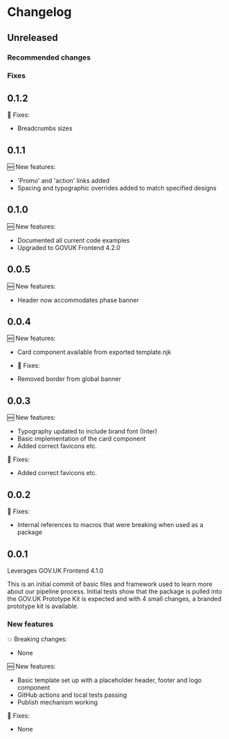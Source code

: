 # Changelog

## Unreleased

### Recommended changes

### Fixes

## 0.1.2
🔧 Fixes:

- Breadcrumbs sizes

## 0.1.1
🆕 New features:

- 'Promo' and 'action' links added
- Spacing and typographic overrides added to match specified designs

## 0.1.0
🆕 New features:

- Documented all current code examples
- Upgraded to GOVUK Frontend 4.2.0

## 0.0.5
🆕 New features:

- Header now accommodates phase banner 

## 0.0.4

🆕 New features:

- Card component available from exported template.njk 

- 🔧 Fixes:

- Removed border from global banner

## 0.0.3

🆕 New features:

- Typography updated to include brand font (Inter)
- Basic implementation of the card component 
- Added correct favicons etc.

🔧 Fixes:
 
- Added correct favicons etc.

## 0.0.2

🔧 Fixes: 

- Internal references to macros that were breaking when used as a package

## 0.0.1

Leverages GOV.UK Frontend 4.1.0

This is an initial commit of basic files and framework used to learn more about our pipeline process. Initial tests show that the package is pulled into the GOV.UK Prototype Kit is expected and with 4 small changes, a branded prototype kit is available.

### New features

💥 Breaking changes:

- None

🆕 New features:

- Basic template set up with a placeholder header, footer and logo component
- GitHub actions and local tests passing
- Publish mechanism working

🔧 Fixes:

- None